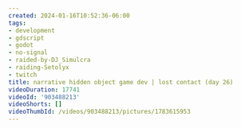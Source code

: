 ```yaml
---
created: 2024-01-16T10:52:36-06:00
tags:
- development
- gdscript
- godot
- no-signal
- raided-by-DJ_Simulcra
- raiding-Setolyx
- twitch
title: narrative hidden object game dev | lost contact (day 26)
videoDuration: 17741
videoId: '903488213'
videoShorts: []
videoThumbId: /videos/903488213/pictures/1783615953
---
```

